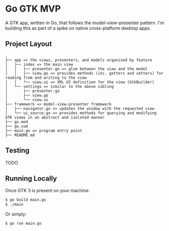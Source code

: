# Go GTK MVP

A GTK app, written in Go, that follows the model-view-presenter pattern. I'm building this as part of a spike on native cross-platform desktop apps.

## Project Layout

```
.
├── app => the views, presenters, and models organised by feature
│   ├── index => the main view
│   │   ├── presenter.go => glue between the view and the model
│   │   ├── view.go => provides methods (inc. getters and setters) for reading from and writing to the view
│   │   └── view.ui => XML UI definition for the view (GtkBuilder)
│   └── settings => similar to the above sibling
│       ├── presenter.go
│       ├── view.go
│       └── view.ui
├── framework => model-view-presenter framework
│   ├── navigator.go => updates the window with the requested view
│   └── ui_source.go => provides methods for querying and modifying GTK views in an abstract and isolated manner
├── go.mod
├── go.sum
├── main.go => program entry point
├── README.md
```

## Testing

TODO

## Running Locally

Once GTK 3 is present on your machine:

```sh
$ go build main.go
$ ./main
```

Or simply:

```sh
$ go run main.go
```
